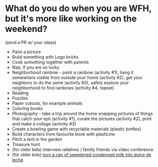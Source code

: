 # What do you do when you are WFH, but it's more like working on the weekend?

(send a PR w/ your ideas)

* Paint a picture
* Build something with Lego bricks
* Cook something together with parents
* Nap, if you are so lucky
* Neighborhood rainbow - paint a rainbow (activity #1), hang it somewhere visible from outside your home (activity #2), get your neighbors to do the same (activity #3), safely explore your neighborhood to find rainbows (activity #4, repeat)
* Reading
* Puzzles
* Paper cutouts, for example animals
* Coloring books
* Photography - take a trip around the home snapping pictures of things that catch your eye (activity #1), curate the pictures (activity #2), print and make a collage (activity #3)
* Create a bowling game with recyclable materials (plastic bottles)
* Build characters from favourite book with plasticine
* Pitch a tent in the garden
* Treasure hunt
* (for older kids) interview relatives / family friends via video conference
* (for older kids) [turn a can of sweetened condensed milk into dulce de leche](https://www.seriouseats.com/recipes/2015/02/dulce-de-leche-recipe.html)
